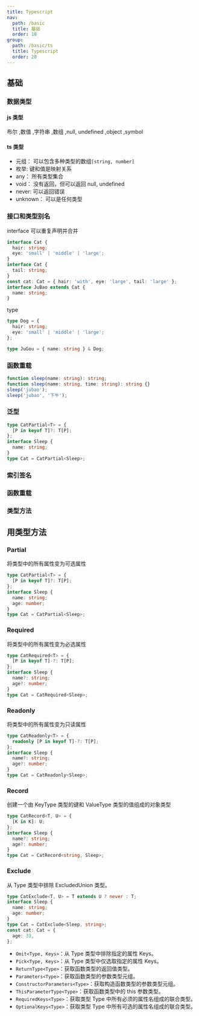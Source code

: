 ```yaml
---
title: Typescript
nav:
  path: /basic
  title: 基础
  order: 10
group:
  path: /basic/ts
  title: Typescript
  order: 20
---
```


## 基础

### 数据类型

#### js 类型

布尔 ,数值 ,字符串 ,数组 ,null, undefined ,object ,symbol

#### ts 类型

- 元组： 可以包含多种类型的数组`[string, number]`
- 枚举: 键和值是映射关系
- any： 所有类型集合
- void： 没有返回，但可以返回 null, undefined
- never: 可以返回错误
- unknown： 可以是任何类型

### 接口和类型别名

interface 可以重复声明并合并

```ts
interface Cat {
  hair: string;
  eye: 'small' | 'middle' | 'large';
}
interface Cat {
  tail: string;
}
const cat: Cat = { hair: 'with', eye: 'large', tail: 'large' };
interface JuBao extends Cat {
  name: string;
}
```

type

```ts
type Dog = {
  hair: string;
  eye: 'small' | 'middle' | 'large';
};

type JuGou = { name: string } & Dog;
```

### 函数重载

```ts
function sleep(name: string): string;
function sleep(name: string, time: string): string {}
sleep('jubao');
sleep('jubao', '下午');
```

### 泛型

```ts
type CatPartial<T> = {
  [P in keyof T]?: T[P];
};
interface Sleep {
  name: string;
}
type Cat = CatPartial<Sleep>;
```

### 索引签名

### 函数重载

### 类型方法

## 用类型方法

### Partial

将类型中的所有属性变为可选属性

```ts
type CatPartial<T> = {
  [P in keyof T]?: T[P];
};
interface Sleep {
  name: string;
  age: number;
}
type Cat = CatPartial<Sleep>;
```

### Required

将类型中的所有属性变为必选属性

```ts
type CatRequired<T> = {
  [P in keyof T]-?: T[P];
};
interface Sleep {
  name?: string;
  age?: number;
}
type Cat = CatRequired<Sleep>;
```

### Readonly

将类型中的所有属性变为只读属性

```ts
type CatReadonly<T> = {
  readonly [P in keyof T]-?: T[P];
};
interface Sleep {
  name?: string;
  age?: number;
}
type Cat = CatReadonly<Sleep>;
```

### Record

创建一个由 KeyType 类型的键和 ValueType 类型的值组成的对象类型

```ts
type CatRecord<T, U> = {
  [K in K]: U;
};
interface Sleep {
  name?: string;
  age?: number;
}
type Cat = CatRecord<string, Sleep>;
```

### Exclude

从 Type 类型中排除 ExcludedUnion 类型。

```ts
type CatExclude<T, U> = T extends U ? never : T;
interface Sleep {
  name: string;
  age: number;
}
type Cat = CatExclude<Sleep, string>;
const cat: Cat = {
  age: 33,
};
```

- `Omit<Type, Keys>`：从 Type 类型中排除指定的属性 Keys。
- `Pick<Type, Keys>`：从 Type 类型中仅选取指定的属性 Keys。
- `ReturnType<Type>`：获取函数类型的返回值类型。
- `Parameters<Type>`：获取函数类型的参数类型元组。
- `ConstructorParameters<Type>`：获取构造函数类型的参数类型元组。
- `ThisParameterType<Type>`：获取函数类型中的 this 参数类型。
- `RequiredKeys<Type>`：获取类型 Type 中所有必须的属性名组成的联合类型。
- `OptionalKeys<Type>`：获取类型 Type 中所有可选的属性名组成的联合类型。
